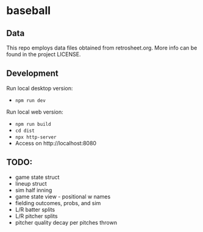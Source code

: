 # baseball

## Data

This repo employs data files obtained from retrosheet.org. More info can be found in the project LICENSE.

## Development

Run local desktop version:

* `npm run dev`

Run local web version:

* `npm run build`
* `cd dist`
* `npx http-server`
* Access on http://localhost:8080


## TODO:

* game state struct
* lineup struct
* sim half inning
* game state view - positional w names
* fielding outcomes, probs, and sim
* L/R batter splits
* L/R pitcher splits
* pitcher quality decay per pitches thrown
